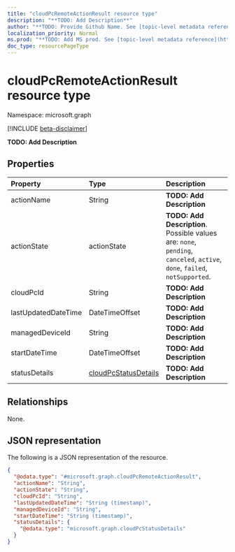 ```yaml
---
title: "cloudPcRemoteActionResult resource type"
description: "**TODO: Add Description**"
author: "**TODO: Provide Github Name. See [topic-level metadata reference](https://msgo.azurewebsites.net/add/document/guidelines/metadata.html#topic-level-metadata)**"
localization_priority: Normal
ms.prod: "**TODO: Add MS prod. See [topic-level metadata reference](https://msgo.azurewebsites.net/add/document/guidelines/metadata.html#topic-level-metadata)**"
doc_type: resourcePageType
---
```


# cloudPcRemoteActionResult resource type

Namespace: microsoft.graph

[!INCLUDE [beta-disclaimer](../../includes/beta-disclaimer.md)]

**TODO: Add Description**

## Properties
|Property|Type|Description|
|:---|:---|:---|
|actionName|String|**TODO: Add Description**|
|actionState|actionState|**TODO: Add Description**. Possible values are: `none`, `pending`, `canceled`, `active`, `done`, `failed`, `notSupported`.|
|cloudPcId|String|**TODO: Add Description**|
|lastUpdatedDateTime|DateTimeOffset|**TODO: Add Description**|
|managedDeviceId|String|**TODO: Add Description**|
|startDateTime|DateTimeOffset|**TODO: Add Description**|
|statusDetails|[cloudPcStatusDetails](../resources/cloudpcstatusdetails.md)|**TODO: Add Description**|

## Relationships
None.

## JSON representation
The following is a JSON representation of the resource.
<!-- {
  "blockType": "resource",
  "@odata.type": "microsoft.graph.cloudPcRemoteActionResult"
}
-->
``` json
{
  "@odata.type": "#microsoft.graph.cloudPcRemoteActionResult",
  "actionName": "String",
  "actionState": "String",
  "cloudPcId": "String",
  "lastUpdatedDateTime": "String (timestamp)",
  "managedDeviceId": "String",
  "startDateTime": "String (timestamp)",
  "statusDetails": {
    "@odata.type": "microsoft.graph.cloudPcStatusDetails"
  }
}
```

